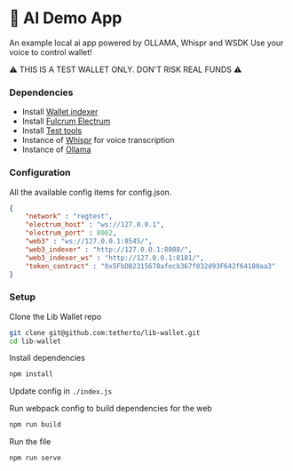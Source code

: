 # 🤖 AI Demo App

An example local ai app powered by OLLAMA, Whispr and WSDK
Use your voice to control wallet!


⚠️ THIS IS A TEST WALLET ONLY. DON'T RISK REAL FUNDS ⚠️


### Dependencies

- Install [Wallet indexer](https://github.com/tetherto/lib-wallet-indexer)
- Install [Fulcrum Electrum](https://github.com/cculianu/Fulcrum)
- Install [Test tools](https://github.com/tetherto/wallet-lib-test-tools)
- Instance of [Whispr](https://github.com/fedirz/faster-whisper-server) for voice transcription 
- Instance of [Ollama](https://ollama.com/library/llama3.1:8b) 


### Configuration
All the available config items for config.json.
```json
{
    "network" : "regtest",
    "electrum_host" : "ws://127.0.0.1",
    "electrum_port" : 8002,
    "web3" : "ws://127.0.0.1:8545/",
    "web3_indexer" : "http://127.0.0.1:8008/",
    "web3_indexer_ws" : "http://127.0.0.1:8181/",
    "token_contract" : "0x5FbDB2315678afecb367f032d93F642f64180aa3"
}

```

### Setup

Clone the Lib Wallet repo
```bash
git clone git@github.com:tetherto/lib-wallet.git
cd lib-wallet
```

Install dependencies
```bash
npm install
```

Update config in `./index.js`

Run webpack config to build dependencies for the web
```bash
npm run build
```

Run the file
```bash
npm run serve
```
